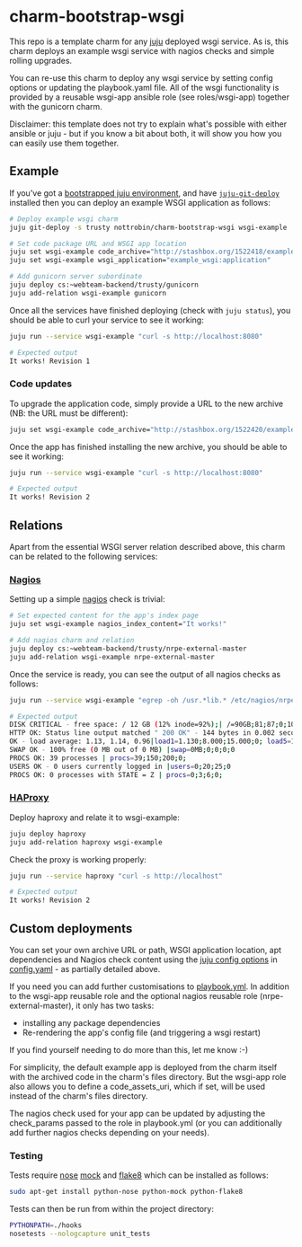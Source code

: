 charm-bootstrap-wsgi
====================

This repo is a template charm for any [juju][1] deployed wsgi service.
As is, this charm deploys an example wsgi service with nagios checks and simple
rolling upgrades.

You can re-use this charm to deploy any wsgi service by setting config options or updating the
playbook.yaml file. All of the wsgi functionality is provided
by a reusable wsgi-app ansible role (see roles/wsgi-app) together
with the gunicorn charm.

Disclaimer: this template does not try to explain what's possible with
either ansible or juju - but if you know a bit about both, it will
show you how you can easily use them together.


## Example

If you've got a [bootstrapped juju environment](https://juju.ubuntu.com/docs/getting-started.html), and have [`juju-git-deploy`](https://pypi.python.org/pypi/juju-git-deploy/0.1.1) installed then you can deploy an example WSGI application as follows:

``` bash
# Deploy example wsgi charm
juju git-deploy -s trusty nottrobin/charm-bootstrap-wsgi wsgi-example

# Set code package URL and WSGI app location
juju set wsgi-example code_archive="http://stashbox.org/1522418/example-wsgi-app.v1.tar.bzip2"
juju set wsgi-example wsgi_application="example_wsgi:application"

# Add gunicorn server subordinate
juju deploy cs:~webteam-backend/trusty/gunicorn
juju add-relation wsgi-example gunicorn
```

Once all the services have finished deploying (check with `juju status`),
you should be able to curl your service to see it working:

``` bash
juju run --service wsgi-example "curl -s http://localhost:8080"

# Expected output
It works! Revision 1
```

### Code updates

To upgrade the application code, simply provide a URL to the new archive (NB: the URL must be different):

``` bash
juju set wsgi-example code_archive="http://stashbox.org/1522420/example-wsgi-app.v2.tar.bzip2"
```

Once the app has finished installing the new archive, you should be able to see it working:

``` bash
juju run --service wsgi-example "curl -s http://localhost:8080"

# Expected output
It works! Revision 2
```

## Relations

Apart from the essential WSGI server relation described above, this charm can be related to the following services:

### [Nagios](https://github.com/charms/nrpe-external-master)

Setting up a simple [nagios](http://www.nagios.org/) check is trivial:

``` bash
# Set expected content for the app's index page
juju set wsgi-example nagios_index_content="It works!"

# Add nagios charm and relation
juju deploy cs:~webteam-backend/trusty/nrpe-external-master
juju add-relation wsgi-example nrpe-external-master
```

Once the service is ready, you can see the output of all nagios checks as follows:

``` bash
juju run --service wsgi-example "egrep -oh /usr.*lib.* /etc/nagios/nrpe.d/check_* | sudo -u nagios -s bash"

# Expected output
DISK CRITICAL - free space: / 12 GB (12% inode=92%);| /=90GB;81;87;0;109
HTTP OK: Status line output matched " 200 OK" - 144 bytes in 0.002 second response time |time=0.001863s;;;0.000000 size=144B;;;0
OK - load average: 1.13, 1.14, 0.96|load1=1.130;8.000;15.000;0; load5=1.140;8.000;15.000;0; load15=0.960;8.000;15.000;0; 
SWAP OK - 100% free (0 MB out of 0 MB) |swap=0MB;0;0;0;0
PROCS OK: 39 processes | procs=39;150;200;0;
USERS OK - 0 users currently logged in |users=0;20;25;0
PROCS OK: 0 processes with STATE = Z | procs=0;3;6;0;
```

### [HAProxy](https://github.com/charms/haproxy) 

Deploy haproxy and relate it to wsgi-example:

``` bash
juju deploy haproxy
juju add-relation haproxy wsgi-example
```

Check the proxy is working properly:

``` bash
juju run --service haproxy "curl -s http://localhost"

# Expected output
It works! Revision 2
```

## Custom deployments

You can set your own archive URL or path, WSGI application location, apt dependencies
and Nagios check content using the [juju config options](https://juju.ubuntu.com/docs/charms-config.html)
in [config.yaml](config.yaml) - as partially detailed above.

If you need you can add further customisations to [playbook.yml](playbook.yml).
In addition to the wsgi-app reusable role and the optional nagios reusable role
(nrpe-external-master), it only has two tasks:

 * installing any package dependencies
 * Re-rendering the app's config file (and triggering a wsgi restart)

If you find yourself needing to do more than this, let me know :-)

For simplicity, the default example app is deployed from the charm itself with
the archived code in the charm's files directory. But the wsgi-app role also
allows you to define a code_assets_uri, which if set, will be used instead of
the charm's files directory.

The nagios check used for your app can be updated by adjusting the
check_params passed to the role in playbook.yml (or you can additionally
add further nagios checks depending on your needs).

### Testing

Tests require [nose](https://pypi.python.org/pypi/nose/1.3.3) [mock](https://pypi.python.org/pypi/mock) and [flake8](https://pypi.python.org/pypi/flake8) which can be installed as follows:

``` bash
sudo apt-get install python-nose python-mock python-flake8
```

Tests can then be run from within the project directory:

``` bash
PYTHONPATH=./hooks
nosetests --nologcapture unit_tests
```

[1]: http://juju.ubuntu.com/
[2]: http://ansibleworks.com/
